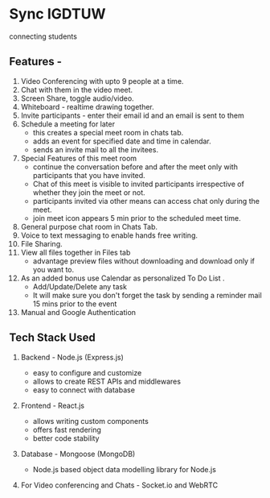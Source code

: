 # Sync IGDTUW
connecting students

## Features - ## 

1. Video Conferencing with upto 9 people at a time.
2. Chat with them in the video meet.
3. Screen Share, toggle audio/video.
4. Whiteboard - realtime drawing together.
5. Invite participants - enter their email id and an email is sent to them 
6. Schedule a meeting for later
    - this creates a special meet room in chats tab.
    - adds an event for specified date and time in calendar.
    - sends an invite mail to all the invitees.
7. Special Features of this meet room 
    - continue the conversation before and after the meet only with participants that you have invited.
    - Chat of this meet is visible to invited participants irrespective of whether they join the meet or not.
    - participants invited via other means can access chat only during the meet.
    - join meet icon appears 5 min prior to the scheduled meet time.
8. General purpose chat room in Chats Tab.
9. Voice to text messaging to enable hands free writing.
10. File Sharing.
11. View all files together in Files tab 
    - advantage preview files without downloading and download only if you want to.
12. As an added bonus use Calendar as personalized To Do List .
    - Add/Update/Delete any task
    - It will make sure you don't forget the task by sending a reminder mail 15 mins prior to the event
13. Manual and Google Authentication
    

## Tech Stack Used ## 

1. Backend - Node.js (Express.js) 
    - easy to configure and customize
    - allows to create REST APIs and middlewares
    - easy to connect with database
2. Frontend - React.js 
    - allows writing custom components
    - offers fast rendering
    - better code stability
3. Database - Mongoose (MongoDB)
    - Node.js based object data modelling library for Node.js
    
4. For Video conferencing and Chats - Socket.io and WebRTC    


  


